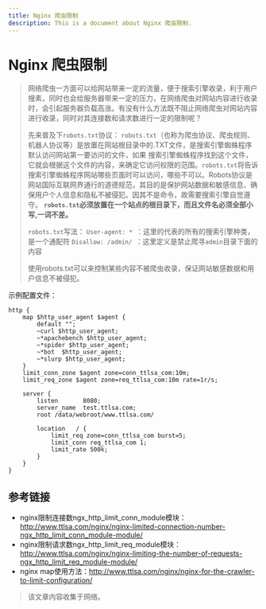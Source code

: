 ```yaml
---
title: Nginx 爬虫限制
description: This is a document about Nginx 爬虫限制.
---
```


# Nginx 爬虫限制

> 网络爬虫一方面可以给网站带来一定的流量，便于搜索引擎收录，利于用户搜素，同时也会给服务器带来一定的压力，在网络爬虫对网站内容进行收录时，会引起服务器负载高涨。有没有什么方法既不阻止网络爬虫对网站内容进行收录，同时对其连接数和请求数进行一定的限制呢？
>
> 先来普及下`robots.txt`协议：
> `robots.txt`（也称为爬虫协议、爬虫规则、机器人协议等）是放置在网站根目录中的.TXT文件，是搜索引擎蜘蛛程序默认访问网站第一要访问的文件，如果 搜索引擎蜘蛛程序找到这个文件，它就会根据这个文件的内容，来确定它访问权限的范围。`robots.txt`将告诉搜索引擎蜘蛛程序网站哪些页面时可以访问，哪些不可以。Robots协议是网站国际互联网界通行的道德规范，其目的是保护网站数据和敏感信息、确保用户个人信息和隐私不被侵犯。因其不是命令，故需要搜索引擎自觉遵守。
> **`robots.txt`必须放置在一个站点的根目录下，而且文件名必须全部小写,一词不差。**
>
> `robots.txt`写法：
> `User-agent: * `：这里的代表的所有的搜索引擎种类，是一个通配符
> `Disallow: /admin/ `：这里定义是禁止爬寻`admin`目录下面的内容
>
> 使用robots.txt可以来控制某些内容不被爬虫收录，保证网站敏感数据和用户信息不被侵犯。

示例配置文件：

```nginx
http {
    map $http_user_agent $agent {
        default "";
        ~curl $http_user_agent;
        ~*apachebench $http_user_agent;
        ~*spider $http_user_agent;
        ~*bot  $http_user_agent;
        ~*slurp $http_user_agent;
    }
    limit_conn_zone $agent zone=conn_ttlsa_com:10m;
    limit_req_zone $agent zone=req_ttlsa_com:10m rate=1r/s;
 
    server {
        listen       8080;
        server_name  test.ttlsa.com;
        root /data/webroot/www.ttlsa.com/
 
        location   / { 
            limit_req zone=conn_ttlsa_com burst=5;
            limit_conn req_ttlsa_com 1;
            limit_rate 500k;
        }
    }
}
```

## 参考链接

- nginx限制连接数ngx_http_limit_conn_module模块：http://www.ttlsa.com/nginx/nginx-limited-connection-number-ngx_http_limit_conn_module-module/
- nginx限制请求数ngx_http_limit_req_module模块： http://www.ttlsa.com/nginx/nginx-limiting-the-number-of-requests-ngx_http_limit_req_module-module/
- nginx map使用方法：http://www.ttlsa.com/nginx/nginx-for-the-crawler-to-limit-configuration/

> 该文章内容收集于网络。